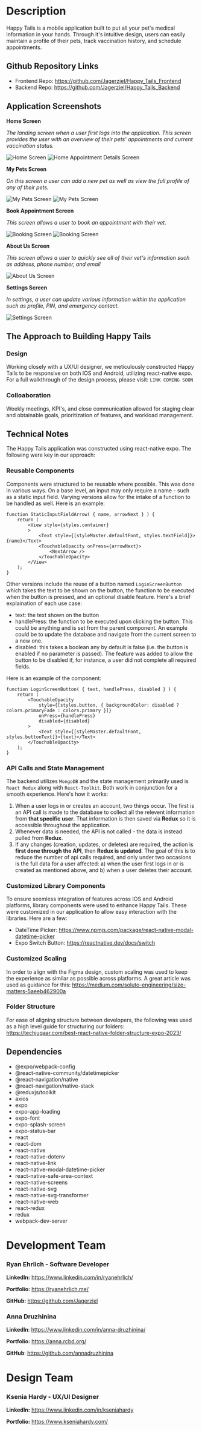# Description
Happy Tails is a mobile application built to put all your pet's medical information in your hands. Through it's intuitive design, users can easily maintain a profile of their pets, track vaccination history, and schedule appointments.

## Github Repository Links
- Frontend Repo: https://github.com/Jagerziel/Happy_Tails_Frontend
- Backend Repo: https://github.com/Jagerziel/Happy_Tails_Backend

## Application Screenshots
**Home Screen**

*The landing screen when a user first logs into the application.  This screen provides the user with an overview of their pets' appointments and current vaccination status.*  

![Home Screen](./src/assets/RM_HomeScreen01.png)
![Home Appointment Details Screen](./src/assets/RM_HomeScreen02.png)

**My Pets Screen**

*On this screen a user can add a new pet as well as view the full profile of any of their pets.*  

![My Pets Screen](./src/assets/RM_PetsScreen02.png)
![My Pets Screen](./src/assets/RM_PetsScreen01.png)

**Book Appointment Screen**

*This screen allows a user to book an appointment with their vet.*  

![Booking Screen](./src/assets/RM_BookingScreen01.png)
![Booking Screen](./src/assets/RM_BookingScreen02.png)

**About Us Screen**

*This screen allows a user to quickly see all of their vet's information such as address, phone number, and email*  

![About Us Screen](./src/assets/RM_AboutUsScreen01.png)

**Settings Screen**

*In settings, a user can update various information within the application such as profile, PIN, and emergency contact.*  

![Settings Screen](./src/assets/RM_SettingsScreen01.png)

## The Approach to Building Happy Tails

### Design

Working closely with a UX/UI designer, we meticulously constructed Happy Tails to be responsive on both IOS and Android, utilizing react-native expo.  For a full walkthrough of the design process, please visit: `LINK COMING SOON`

### Colloaboration

Weekly meetings, KPI's, and close communication allowed for staging clear and obtainable goals, prioritization of features, and workload management.  

## Technical Notes

The Happy Tails application was constructed using react-native expo.  The following were key in our approach:

### Reusable Components

Components were structured to be reusable where possible.  This was done in various ways.  On a base level, an input may only require a name - such as a static input field.  Varying versions allow for the intake of a function to be handled as well.  Here is an example:

```
function StaticInputFieldArrow( { name, arrowNext } ) {
    return (
        <View style={styles.container}
        >
            <Text style={[styleMaster.defaultFont, styles.textField]}>{name}</Text>
            <TouchableOpacity onPress={arrowNext}>
                <NextArrow /> 
            </TouchableOpacity>
        </View>
    );
}
```

Other versions include the reuse of a button named `LoginScreenButton` which takes the text to be shown on the button, the function to be executed when the button is pressed, and an optional disable feature.  Here's a brief explaination of each use case:

 - text: the text shown on the button
 - handlePress: the function to be executed upon clicking the button.  This could be anything and is set from the parent component.  An example could be to update the database and navigate from the current screen to a new one.
  - disabled: this takes a boolean any by default is false (i.e. the button is enabled if no parameter is passed).  The feature was added to allow the button to be disabled if, for instance, a user did not complete all required fields.

Here is an example of the component:

```
function LoginScreenButton( { text, handlePress, disabled } ) {
    return (
        <TouchableOpacity 
            style={[styles.button, { backgroundColor: disabled ? colors.primaryFade : colors.primary }]} 
            onPress={handlePress}
            disabled={disabled}
        >
            <Text style={[styleMaster.defaultFont, styles.buttonText]}>{text}</Text>
        </TouchableOpacity>
    );
}
```

### API Calls and State Management

The backend utilizes `MongoDB` and the state management primarily used is `React Redux` along with `React-Toolkit`.  Both work in conjunction for a smooth experience.  Here's how it works:

1) When a user logs in or creates an account, two things occur.  The first is an API call is made to the database to collect all the relevent information from **that specific user**.  That information is then saved via **Redux** so it is accessible throughout the application.
2) Whenever data is needed, the API is not called - the data is instead pulled from **Redux**. 
3) If any changes (creation, updates, or deletes) are required, the action is **first done through the API**, then **Redux is updated**.  The goal of this is to reduce the number of api calls required, and only under two occasions is the full data for a user affected: a) when the user first logs in or is created as mentioned above, and b) when a user deletes their account.

### Customized Library Components

To ensure seemless integration of features across IOS and Android platforms, library components were used to enhance Happy Tails.  These were customized in our application to allow easy interaction with the libraries.  Here are a few:

 - DateTime Picker: https://www.npmjs.com/package/react-native-modal-datetime-picker
 - Expo Switch Button: https://reactnative.dev/docs/switch

### Customized Scaling

In order to align with the Figma design, custom scaling was used to keep the experience as similar as possible across platforms.  A great article was used as guidance for this: https://medium.com/soluto-engineering/size-matters-5aeeb462900a

### Folder Structure

For ease of aligning structure between developers, the following was used as a high level guide for structuring our folders: https://techjugaar.com/best-react-native-folder-structure-expo-2023/

## Dependencies

 - @expo/webpack-config
 - @react-native-community/datetimepicker
 - @react-navigation/native
 - @react-navigation/native-stack
 - @reduxjs/toolkit
 - axios
 - expo
 - expo-app-loading
 - expo-font
 - expo-splash-screen
 - expo-status-bar
 - react
 - react-dom
 - react-native
 - react-native-dotenv
 - react-native-link
 - react-native-modal-datetime-picker
 - react-native-safe-area-context
 - react-native-screens
 - react-native-svg
 - react-native-svg-transformer
 - react-native-web
 - react-redux
 - redux
 - webpack-dev-server

# Development Team

### Ryan Ehrlich - Software Developer

**LinkedIn:** https://www.linkedin.com/in/ryanehrlich/

**Portfolio:** https://ryanehrlich.me/

**GitHub:** https://github.com/Jagerziel

### Anna Druzhinina

**LinkedIn**: https://www.linkedin.com/in/anna-druzhinina/

**Portfolio:** https://anna.rcbd.org/

**GitHub**: https://github.com/annadruzhinina

# Design Team

### Ksenia Hardy - UX/UI Designer

**LinkedIn:** https://www.linkedin.com/in/kseniahardy

**Portfolio:** https://www.kseniahardy.com/


